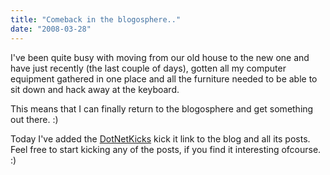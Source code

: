 ```yaml
---
title: "Comeback in the blogosphere.."
date: "2008-03-28"
---
```


I've been quite busy with moving from our old house to the new one and have just recently (the last couple of days), gotten all my computer equipment gathered in one place and all the furniture needed to be able to sit down and hack away at the keyboard.

This means that I can finally return to the blogosphere and get something out there. :)  

Today I've added the [DotNetKicks](http://www.dotnetkicks.com/) kick it link to the blog and all its posts. Feel free to start kicking any of the posts, if you find it interesting ofcourse. :)

